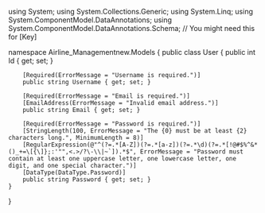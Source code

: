 
using System;
using System.Collections.Generic;
using System.Linq;
using System.ComponentModel.DataAnnotations;
using System.ComponentModel.DataAnnotations.Schema; // You might need this for [Key]

namespace Airline_Managementnew.Models
{
    public class User
    {
        public int Id { get; set; }

        [Required(ErrorMessage = "Username is required.")]
        public string Username { get; set; }

        [Required(ErrorMessage = "Email is required.")]
        [EmailAddress(ErrorMessage = "Invalid email address.")]
        public string Email { get; set; }

        [Required(ErrorMessage = "Password is required.")]
        [StringLength(100, ErrorMessage = "The {0} must be at least {2} characters long.", MinimumLength = 8)]
        [RegularExpression(@"^(?=.*[A-Z])(?=.*[a-z])(?=.*\d)(?=.*[!@#$%^&*()_+=\[{\]};:'"",<.>/?\-\\|~`]).*$", ErrorMessage = "Password must contain at least one uppercase letter, one lowercase letter, one digit, and one special character.")]
        [DataType(DataType.Password)]
        public string Password { get; set; }
    }
}
